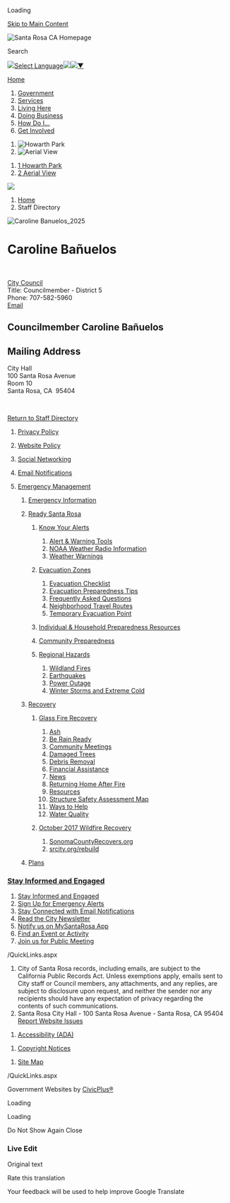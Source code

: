 Loading

[Skip to Main Content](https://www.srcity.org/Directory.aspx?EID=378%2F)

![Santa Rosa CA Homepage](https://www.srcity.org/ImageRepository/Document?documentID=42207)

Search

![](https://www.google.com/images/cleardot.gif)[Select Language![](https://www.google.com/images/cleardot.gif)​![](https://www.google.com/images/cleardot.gif)▼](https://www.srcity.org/Directory.aspx?EID=378)

[Home](https://www.srcity.org)

1. [Government](https://www.srcity.org/2131/Government)
2. [Services](https://www.srcity.org/27/Services)
3. [Living Here](https://www.srcity.org/31/Living-Here)
4. [Doing Business](https://www.srcity.org/35/Doing-Business)
5. [How Do I...](https://www.srcity.org/9/How-Do-I)
6. [Get Involved](https://www.srcity.org/4064/Get-Involved)

<!--THE END-->

1. ![Howarth Park](https://www.srcity.org/ImageRepository/Document?documentID=43788 "Howarth Park")
2. ![Aerial View](https://www.srcity.org/ImageRepository/Document?documentID=43787 "Aerial View")

<!--THE END-->

1. [1 Howarth Park](https://www.srcity.org/Directory.aspx?EID=378%2F)
2. [2 Aerial View](https://www.srcity.org/Directory.aspx?EID=378%2F)

<!--THE END-->

![](https://www.srcity.org/ImageRepository/Document?documentID=42208)

1. [Home](https://www.srcity.org)
2. Staff Directory

![Caroline Banuelos_2025](https://www.srcity.org/ImageRepository/Document?documentID=45051 "Caroline Banuelos_2025")

# Caroline Bañuelos

 

[City Council](https://www.srcity.org/Directory.aspx?DID=112)  
Title: Councilmember - District 5  
Phone: 707-582-5960  
[Email](mailto:cbanuelos@srcity.org)

## Councilmember Caroline Bañuelos

## Mailing Address

City Hall  
100 Santa Rosa Avenue  
Room 10  
Santa Rosa, CA  95404

 

[Return to Staff Directory](https://www.srcity.org/Directory.aspx)

1. [Privacy Policy](https://www.srcity.org/124/Privacy-Policy)
2. [Website Policy](https://www.srcity.org/125/Website-Policy)
3. [Social Networking](https://www.srcity.org/2286/Social-Networking)
4. [Email Notifications](https://www.srcity.org/2370/Email-Notifications)
5. [Emergency Management](https://www.srcity.org/3926/Emergency-Management)
   
   1. [Emergency Information](https://www.srcity.org/3255/Emergency-Information)
   2. [Ready Santa Rosa](https://www.srcity.org/3254/Ready-Santa-Rosa)
      
      1. [Know Your Alerts](https://www.srcity.org/3123/Know-Your-Alerts)
         
         1. [Alert &amp; Warning Tools](https://www.srcity.org/3184/Alert-Warning-Tools)
         2. [NOAA Weather Radio Information](https://www.srcity.org/3540/NOAA-Weather-Radio-Information)
         3. [Weather Warnings](https://www.srcity.org/3122/Weather-Warnings)
      2. [Evacuation Zones](https://www.srcity.org/3368/Evacuation-Zones)
         
         1. [Evacuation Checklist](https://www.srcity.org/3181/Evacuation-Checklist)
         2. [Evacuation Preparedness Tips](https://www.srcity.org/3182/Evacuation-Preparedness-Tips)
         3. [Frequently Asked Questions](https://www.srcity.org/3183/Frequently-Asked-Questions)
         4. [Neighborhood Travel Routes](https://www.srcity.org/3374/Neighborhood-Travel-Routes)
         5. [Temporary Evacuation Point](https://www.srcity.org/4235/Temporary-Evacuation-Point)
      3. [Individual &amp; Household Preparedness Resources](https://www.srcity.org/3252/Individual-Household-Preparedness-Resour)
      4. [Community Preparedness](https://www.srcity.org/2558/Community-Preparedness)
      5. [Regional Hazards](https://www.srcity.org/3270/Regional-Hazards)
         
         1. [Wildland Fires](https://www.srcity.org/2298/Wildland-Fires)
         2. [Earthquakes](https://www.srcity.org/455/Earthquakes)
         3. [Power Outage](https://www.srcity.org/3120/Power-Outage)
         4. [Winter Storms and Extreme Cold](https://www.srcity.org/2291/Winter-Storms-and-Extreme-Cold)
   3. [Recovery](https://www.srcity.org/3273/Recovery)
      
      1. [Glass Fire Recovery](https://www.srcity.org/3406/Glass-Fire-Recovery)
         
         01. [Ash](https://www.srcity.org/3422/Ash)
         02. [Be Rain Ready](https://www.srcity.org/3411/Be-Rain-Ready)
         03. [Community Meetings](https://www.srcity.org/3427/Community-Meetings)
         04. [Damaged Trees](https://www.srcity.org/3434/Damaged-Trees)
         05. [Debris Removal](https://www.srcity.org/3416/Debris-Removal)
         06. [Financial Assistance](https://www.srcity.org/3443/Financial-Assistance)
         07. [News](https://www.srcity.org/3438/News)
         08. [Returning Home After Fire](https://www.srcity.org/3413/Returning-Home-After-Fire)
         09. [Resources](https://www.srcity.org/3415/Resources)
         10. [Structure Safety Assessment Map](https://www.srcity.org/3412/Structure-Safety-Assessment-Map)
         11. [Ways to Help](https://www.srcity.org/3420/Ways-to-Help)
         12. [Water Quality](https://www.srcity.org/993)
      2. [October 2017 Wildfire Recovery](https://www.srcity.org/3266/October-2017-Wildfire-Recovery)
         
         1. [SonomaCountyRecovers.org](https://www.sonomacountyrecovers.org)
         2. [srcity.org/rebuild](https://www.srcity.org/3018/Rebuilding)
   4. [Plans](https://www.srcity.org/4115/Plans)

<!--THE END-->

### [Stay Informed and Engaged](https://www.srcity.org/QuickLinks.aspx?CID=437)

1. [Stay Informed and Engaged](https://www.srcity.org/3814)
2. [Sign Up for Emergency Alerts](https://www.srcity.org/2370)
3. [Stay Connected with Email Notifications](https://www.srcity.org/2370)
4. [Read the City Newsletter](https://www.srcity.org/3286)
5. [Notify us on MySantaRosa App](https://www.srcity.org/515)
6. [Find an Event or Activity](https://www.srcity.org/calendar.aspx)
7. [Join us for Public Meeting](https://santa-rosa.legistar.com/Calendar.aspx)

/QuickLinks.aspx

1. City of Santa Rosa records, including emails, are subject to the California Public Records Act. Unless exemptions apply, emails sent to City staff or Council members, any attachments, and any replies, are subject to disclosure upon request, and neither the sender nor any recipients should have any expectation of privacy regarding the contents of such communications.
2. Santa Rosa City Hall - 100 Santa Rosa Avenue - Santa Rosa, CA 95404  
   [Report Website Issues](mailto:webmaster@srcity.org)

<!--THE END-->

1. [Accessibility (ADA)](https://www.srcity.org/accessibility)

<!--THE END-->

1. [Copyright Notices](https://www.srcity.org/copyright)

<!--THE END-->

1. [Site Map](https://www.srcity.org/sitemap)

/QuickLinks.aspx

Government Websites by [CivicPlus®](https://connect.civicplus.com/referral)

Loading

Loading

Do Not Show Again Close

### Live Edit

Original text

Rate this translation

Your feedback will be used to help improve Google Translate